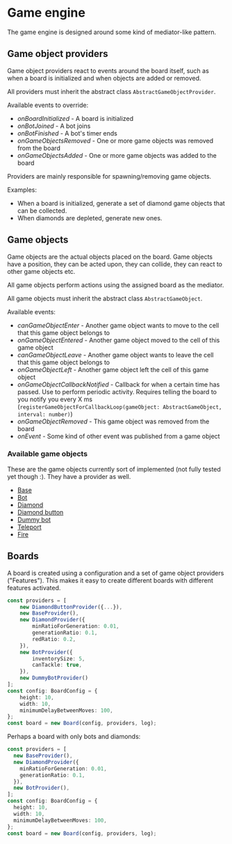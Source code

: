 # Game engine

The game engine is designed around some kind of mediator-like pattern.

## Game object providers

Game object providers react to events around the board itself, such as when a board is initialized and when objects are added or removed.

All providers must inherit the abstract class `AbstractGameObjectProvider`.

Available events to override:

- _onBoardInitialized_ - A board is initialized
- _onBotJoined_ - A bot joins
- _onBotFinished_ - A bot's timer ends
- _onGameObjectsRemoved_ - One or more game objects was removed from the board
- _onGameObjectsAdded_ - One or more game objects was added to the board

Providers are mainly responsible for spawning/removing game objects.

Examples:

- When a board is initialized, generate a set of diamond game objects that can be collected.
- When diamonds are depleted, generate new ones.

## Game objects

Game objects are the actual objects placed on the board. Game objects have a position, they can be acted upon, they can collide, they can react to other game objects etc.

All game objects perform actions using the assigned board as the mediator.

All game objects must inherit the abstract class `AbstractGameObject`.

Available events:

- _canGameObjectEnter_ - Another game object wants to move to the cell that this game object belongs to
- _onGameObjectEntered_ - Another game object moved to the cell of this game object
- _canGameObjectLeave_ - Another game object wants to leave the cell that this game object belongs to
- _onGameObjectLeft_ - Another game object left the cell of this game object
- _onGameObjectCallbackNotified_ - Callback for when a certain time has passed. Use to perform periodic activity. Requires telling the board to you notify you every X ms (`registerGameObjectForCallbackLoop(gameObject: AbstractGameObject, interval: number)`)
- _onGameObjectRemoved_ - This game object was removed from the board
- _onEvent_ - Some kind of other event was published from a game object

### Available game objects

These are the game objects currently sort of implemented (not fully tested yet though :). They have a provider as well.

- [Base](gameobjects/base/)
- [Bot](gameobjects/bot/)
- [Diamond](gameobjects/diamond/)
- [Diamond button](gameobjects/diamond-button/)
- [Dummy bot](gameobjects/dummy-bot/)
- [Teleport](gameobjects/teleport/)
- [Fire](gameobjects/fire/)

## Boards

A board is created using a configuration and a set of game object providers ("Features"). This makes it easy to create different boards with different features activated.

```typescript
const providers = [
    new DiamondButtonProvider({...}),
    new BaseProvider(),
    new DiamondProvider({
        minRatioForGeneration: 0.01,
        generationRatio: 0.1,
        redRatio: 0.2,
    }),
    new BotProvider({
        inventorySize: 5,
        canTackle: true,
    }),
    new DummyBotProvider()
];
const config: BoardConfig = {
    height: 10,
    width: 10,
    minimumDelayBetweenMoves: 100,
};
const board = new Board(config, providers, log);
```

Perhaps a board with only bots and diamonds:

```typescript
const providers = [
  new BaseProvider(),
  new DiamondProvider({
    minRatioForGeneration: 0.01,
    generationRatio: 0.1,
  }),
  new BotProvider(),
];
const config: BoardConfig = {
  height: 10,
  width: 10,
  minimumDelayBetweenMoves: 100,
};
const board = new Board(config, providers, log);
```
